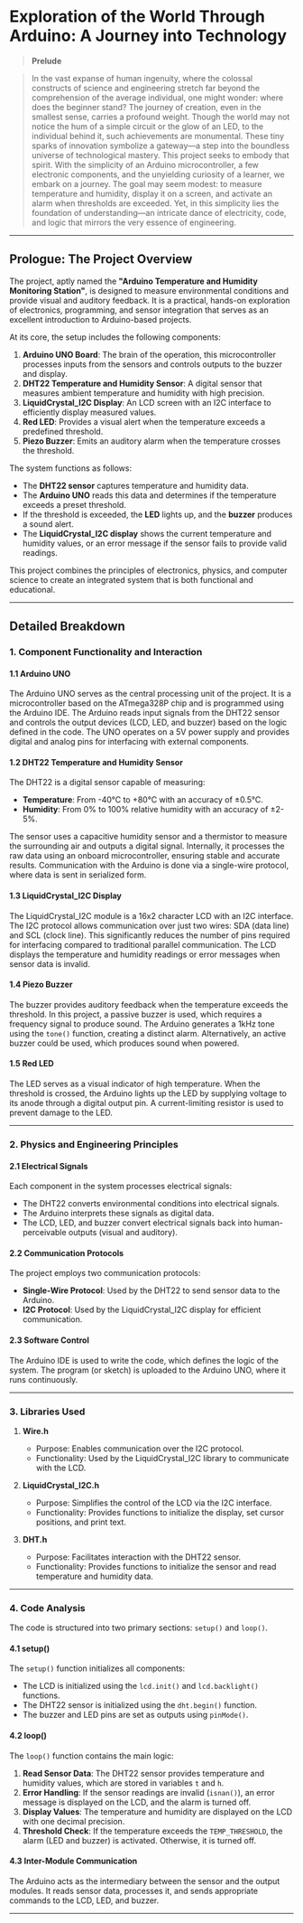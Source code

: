 
# **Exploration of the World Through Arduino: A Journey into Technology**

> **Prelude**

> In the vast expanse of human ingenuity, where the colossal constructs of science and engineering stretch far beyond the comprehension of the average individual, 
one might wonder: where does the beginner stand? The journey of creation, 
even in the smallest sense, carries a profound weight. Though the world may not notice the hum of a simple circuit or the glow of an LED, to the individual behind it, such achievements are monumental. 
These tiny sparks of innovation symbolize a gateway—a step into the boundless universe of technological mastery.
> This project seeks to embody that spirit. With the simplicity of an Arduino microcontroller, a few electronic components, and the unyielding curiosity of a learner, we embark on a journey. 
The goal may seem modest: to measure temperature and humidity, display it on a screen, and activate an alarm when thresholds are exceeded.
 Yet, in this simplicity lies the foundation of understanding—an intricate dance of electricity, code, and logic that mirrors the very essence of engineering. 

---

## **Prologue: The Project Overview**

The project, aptly named the **"Arduino Temperature and Humidity Monitoring Station"**, is designed to measure environmental conditions and provide visual and auditory feedback. It is a practical, hands-on exploration of electronics, programming, and sensor integration that serves as an excellent introduction to Arduino-based projects.

At its core, the setup includes the following components:
1. **Arduino UNO Board**: The brain of the operation, this microcontroller processes inputs from the sensors and controls outputs to the buzzer and display.
2. **DHT22 Temperature and Humidity Sensor**: A digital sensor that measures ambient temperature and humidity with high precision.
3. **LiquidCrystal_I2C Display**: An LCD screen with an I2C interface to efficiently display measured values.
4. **Red LED**: Provides a visual alert when the temperature exceeds a predefined threshold.
5. **Piezo Buzzer**: Emits an auditory alarm when the temperature crosses the threshold.

The system functions as follows:
- The **DHT22 sensor** captures temperature and humidity data.
- The **Arduino UNO** reads this data and determines if the temperature exceeds a preset threshold.
- If the threshold is exceeded, the **LED** lights up, and the **buzzer** produces a sound alert.
- The **LiquidCrystal_I2C display** shows the current temperature and humidity values, or an error message if the sensor fails to provide valid readings.

This project combines the principles of electronics, physics, and computer science to create an integrated system that is both functional and educational.

---

## **Detailed Breakdown**

### **1. Component Functionality and Interaction**

#### **1.1 Arduino UNO**
The Arduino UNO serves as the central processing unit of the project. It is a microcontroller based on the ATmega328P chip and is programmed using the Arduino IDE. The Arduino reads input signals from the DHT22 sensor and controls the output devices (LCD, LED, and buzzer) based on the logic defined in the code. The UNO operates on a 5V power supply and provides digital and analog pins for interfacing with external components.

#### **1.2 DHT22 Temperature and Humidity Sensor**
The DHT22 is a digital sensor capable of measuring:
- **Temperature**: From -40°C to +80°C with an accuracy of ±0.5°C.
- **Humidity**: From 0% to 100% relative humidity with an accuracy of ±2-5%.

The sensor uses a capacitive humidity sensor and a thermistor to measure the surrounding air and outputs a digital signal. Internally, it processes the raw data using an onboard microcontroller, ensuring stable and accurate results. Communication with the Arduino is done via a single-wire protocol, where data is sent in serialized form.

#### **1.3 LiquidCrystal_I2C Display**
The LiquidCrystal_I2C module is a 16x2 character LCD with an I2C interface. The I2C protocol allows communication over just two wires: SDA (data line) and SCL (clock line). This significantly reduces the number of pins required for interfacing compared to traditional parallel communication. The LCD displays the temperature and humidity readings or error messages when sensor data is invalid.

#### **1.4 Piezo Buzzer**
The buzzer provides auditory feedback when the temperature exceeds the threshold. In this project, a passive buzzer is used, which requires a frequency signal to produce sound. The Arduino generates a 1kHz tone using the `tone()` function, creating a distinct alarm. Alternatively, an active buzzer could be used, which produces sound when powered.

#### **1.5 Red LED**
The LED serves as a visual indicator of high temperature. When the threshold is crossed, the Arduino lights up the LED by supplying voltage to its anode through a digital output pin. A current-limiting resistor is used to prevent damage to the LED.

---

### **2. Physics and Engineering Principles**

#### **2.1 Electrical Signals**
Each component in the system processes electrical signals:
- The DHT22 converts environmental conditions into electrical signals.
- The Arduino interprets these signals as digital data.
- The LCD, LED, and buzzer convert electrical signals back into human-perceivable outputs (visual and auditory).

#### **2.2 Communication Protocols**
The project employs two communication protocols:
- **Single-Wire Protocol**: Used by the DHT22 to send sensor data to the Arduino.
- **I2C Protocol**: Used by the LiquidCrystal_I2C display for efficient communication.

#### **2.3 Software Control**
The Arduino IDE is used to write the code, which defines the logic of the system. The program (or sketch) is uploaded to the Arduino UNO, where it runs continuously.

---

### **3. Libraries Used**

1. **Wire.h**
   - Purpose: Enables communication over the I2C protocol.
   - Functionality: Used by the LiquidCrystal_I2C library to communicate with the LCD.

2. **LiquidCrystal_I2C.h**
   - Purpose: Simplifies the control of the LCD via the I2C interface.
   - Functionality: Provides functions to initialize the display, set cursor positions, and print text.

3. **DHT.h**
   - Purpose: Facilitates interaction with the DHT22 sensor.
   - Functionality: Provides functions to initialize the sensor and read temperature and humidity data.

---

### **4. Code Analysis**

The code is structured into two primary sections: `setup()` and `loop()`.

#### **4.1 setup()**
The `setup()` function initializes all components:
- The LCD is initialized using the `lcd.init()` and `lcd.backlight()` functions.
- The DHT22 sensor is initialized using the `dht.begin()` function.
- The buzzer and LED pins are set as outputs using `pinMode()`.

#### **4.2 loop()**
The `loop()` function contains the main logic:
1. **Read Sensor Data**: The DHT22 sensor provides temperature and humidity values, which are stored in variables `t` and `h`.
2. **Error Handling**: If the sensor readings are invalid (`isnan()`), an error message is displayed on the LCD, and the alarm is turned off.
3. **Display Values**: The temperature and humidity are displayed on the LCD with one decimal precision.
4. **Threshold Check**: If the temperature exceeds the `TEMP_THRESHOLD`, the alarm (LED and buzzer) is activated. Otherwise, it is turned off.

#### **4.3 Inter-Module Communication**
The Arduino acts as the intermediary between the sensor and the output modules. It reads sensor data, processes it, and sends appropriate commands to the LCD, LED, and buzzer.

---
